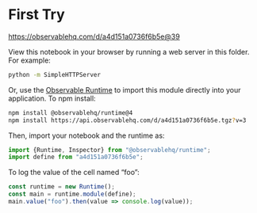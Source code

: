 # First Try

https://observablehq.com/d/a4d151a0736f6b5e@39

View this notebook in your browser by running a web server in this folder. For
example:

~~~sh
python -m SimpleHTTPServer
~~~

Or, use the [Observable Runtime](https://github.com/observablehq/runtime) to
import this module directly into your application. To npm install:

~~~sh
npm install @observablehq/runtime@4
npm install https://api.observablehq.com/d/a4d151a0736f6b5e.tgz?v=3
~~~

Then, import your notebook and the runtime as:

~~~js
import {Runtime, Inspector} from "@observablehq/runtime";
import define from "a4d151a0736f6b5e";
~~~

To log the value of the cell named “foo”:

~~~js
const runtime = new Runtime();
const main = runtime.module(define);
main.value("foo").then(value => console.log(value));
~~~
